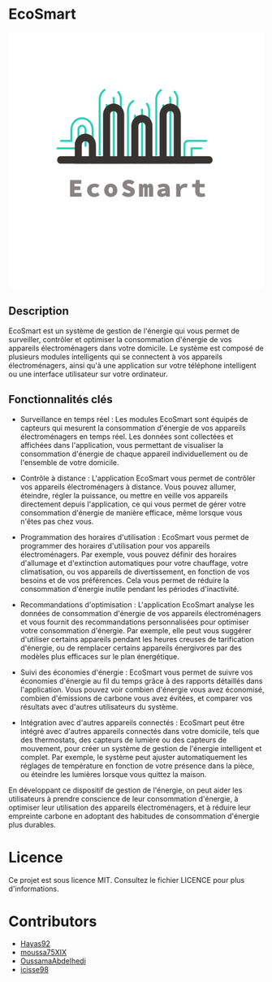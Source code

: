 # EcoSmart

<p align="center">
  <img src="ecosmart.png" alt="Logo d'EcoSmart">
</p>


## Description

EcoSmart est un système de gestion de l'énergie qui vous permet de surveiller, contrôler et optimiser la consommation d'énergie de vos appareils électroménagers dans votre domicile. Le système est composé de plusieurs modules intelligents qui se connectent à vos appareils électroménagers, ainsi qu'à une application sur votre téléphone intelligent ou une interface utilisateur sur votre ordinateur.


## Fonctionnalités clés

* Surveillance en temps réel : Les modules EcoSmart sont équipés de capteurs qui mesurent la consommation d'énergie de vos appareils électroménagers en temps réel. Les données sont collectées et affichées dans l'application, vous permettant de visualiser la consommation d'énergie de chaque appareil individuellement ou de l'ensemble de votre domicile.

* Contrôle à distance : L'application EcoSmart vous permet de contrôler vos appareils électroménagers à distance. Vous pouvez allumer, éteindre, régler la puissance, ou mettre en veille vos appareils directement depuis l'application, ce qui vous permet de gérer votre consommation d'énergie de manière efficace, même lorsque vous n'êtes pas chez vous.

* Programmation des horaires d'utilisation : EcoSmart vous permet de programmer des horaires d'utilisation pour vos appareils électroménagers. Par exemple, vous pouvez définir des horaires d'allumage et d'extinction automatiques pour votre chauffage, votre climatisation, ou vos appareils de divertissement, en fonction de vos besoins et de vos préférences. Cela vous permet de réduire la consommation d'énergie inutile pendant les périodes d'inactivité.

* Recommandations d'optimisation : L'application EcoSmart analyse les données de consommation d'énergie de vos appareils électroménagers et vous fournit des recommandations personnalisées pour optimiser votre consommation d'énergie. Par exemple, elle peut vous suggérer d'utiliser certains appareils pendant les heures creuses de tarification d'énergie, ou de remplacer certains appareils énergivores par des modèles plus efficaces sur le plan énergétique.

* Suivi des économies d'énergie : EcoSmart vous permet de suivre vos économies d'énergie au fil du temps grâce à des rapports détaillés dans l'application. Vous pouvez voir combien d'énergie vous avez économisé, combien d'émissions de carbone vous avez évitées, et comparer vos résultats avec d'autres utilisateurs du système.

* Intégration avec d'autres appareils connectés : EcoSmart peut être intégré avec d'autres appareils connectés dans votre domicile, tels que des thermostats, des capteurs de lumière ou des capteurs de mouvement, pour créer un système de gestion de l'énergie intelligent et complet. Par exemple, le système peut ajuster automatiquement les réglages de température en fonction de votre présence dans la pièce, ou éteindre les lumières lorsque vous quittez la maison.


En développant ce dispositif de gestion de l'énergie, on peut aider les utilisateurs à prendre conscience de leur consommation d'énergie, à optimiser leur utilisation des appareils électroménagers, et à réduire leur empreinte carbone en adoptant des habitudes de consommation d'énergie plus durables.

# Licence

Ce projet est sous licence MIT. Consultez le fichier LICENCE pour plus d'informations.

# Contributors
* [Hayas92](https://github.com/Hayas92)
* [moussa75XIX](https://github.com/moussa75XIX)
* [OussamaAbdelhedi](https://github.com/OussamaAbdelhedi)
* [icisse98](https://github.com/icisse98)
